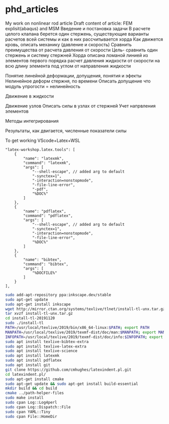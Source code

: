 # phd_articles
My work on nonlinear rod article
Draft content of article:
FEM explisit(abaqus) and MSM
Введение и постановка задачи
В расчете целого клапана берется один стержень, 
существующие варианты расчетов всей системы и как в них рассчитывается хорда
Как движется кровь, описать механику (давление и скорость) 
Cравнить преимущества от расчета давления от скорости
Цель- сравнить один стержень и систему стержней
Хорда описана ломаной линией из элементов первого порядка
расчет давления жидкости от скорости на всю длину элемента под углом от направления жидкости

Понятие линейной деформации, допущения, понятия и эфекты
Нелинейное деформ стержня, по времени
Описать допущение что модуль упрогости = нелинейность 

Движение в жидкости

Движение узлов 
Описать силы в узлах от стержней
Учет напрвления элементов

Методы интегрирования

Результаты, как двигается, численные показатели силы


To get working VScode+Latex+WSL


    "latex-workshop.latex.tools": [
        {
            "name": "latexmk",
            "command": "latexmk",
            "args": [
                "--shell-escape", // added arg to default
                "-synctex=1",
                "-interaction=nonstopmode",
                "-file-line-error",
                "-pdf",
                "%DOC%"
            ]
        },
        {
            "name": "pdflatex",
            "command": "pdflatex",
            "args": [
                "--shell-escape", // added arg to default
                "-synctex=1",
                "-interaction=nonstopmode",
                "-file-line-error",
                "%DOC%"
            ]
        },
        {
            "name": "bibtex",
            "command": "bibtex",
            "args": [
                "%DOCFILE%"
            ]
        }
    ],
	
	
```bash	
sudo add-apt-repository ppa:inkscape.dev/stable
sudo apt-get update
sudo apt-get install inkscape
wget http://mirror.ctan.org/systems/texlive/tlnet/install-tl-unx.tar.gz
tar xvzf install-tl-unx.tar.gz
cd install-tl-20191120
sudo ./install-tl
PATH=/usr/local/texlive/2019/bin/x86_64-linux:$PATH; export PATH
MANPATH=/usr/local/texlive/2019/texmf-dist/doc/man:$MANPATH; export MANPATH
INFOPATH=/usr/local/texlive/2019/texmf-dist/doc/info:$INFOPATH; export INFOPATH
sudo apt install texlive-bibtex-extra
sudo apt install texlive-latex-extra
sudo apt install texlive-science
sudo apt install latexmk
sudo apt install pdflatex
sudo apt install git
git clone https://github.com/cmhughes/latexindent.pl.git
cd latexindent.pl/
sudo apt-get install cmake
sudo apt-get update && sudo apt-get install build-essential
mkdir build && cd build
cmake ../path-helper-files
sudo make install
sudo cpan Log::Log4perl
sudo cpan Log::Dispatch::File
sudo cpan YAML::Tiny
sudo cpan File::HomeDir
```
